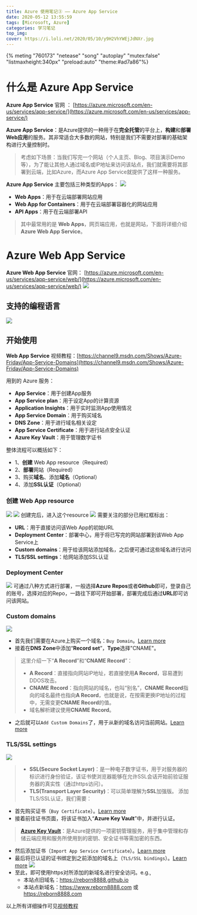 ```yaml
---
title: Azure 使用笔记③ —— Azure App Service
date: 2020-05-12 13:55:59
tags: [Microsoft, Azure]
categories: 学习笔记
top_img:
cover: https://i.loli.net/2020/05/10/y9H2VhYWEjJdNXr.jpg
---
```


{% meting "760173" "netease" "song" "autoplay" "mutex:false" "listmaxheight:340px" "preload:auto" "theme:#ad7a86"%}

# 什么是 Azure App Service
**Azure App Service** 官网 ： [https://azure.microsoft.com/en-us/services/app-service/](https://azure.microsoft.com/en-us/services/app-service/)

**Azure App Service**：是Azure提供的一种用于在**完全托管**的平台上，**构建**和**部署Web应用**的服务。其非常适合大多数的网站，特别是我们不需要对部署的基础架构进行大量控制时。
> 考虑如下场景：当我们写完一个网站（个人主页、Blog、项目演示Demo等），为了能让其他人通过域名或IP地址来访问该站点，我们就需要将其部署到云端，比如Azure，而Azure App Service就提供了这样一种服务。

**Azure App Service** 主要包括三种类型的Apps：
![](https://rebornas.blob.core.windows.net/rebornhome/AzureAppService%2FAzureAppServiceTypes.png)
- **Web Apps**：用于在云端部署网站应用
- **Web App for Containers**：用于在云端部署容器化的网站应用
- **API Apps**：用于在云端部署API
> 其中最常用的是 **Web Apps**，网页端应用，也就是网站，下面将详细介绍 **Azure Web App Service**。


# Azure Web App Service
**Azure Web App Service** 官网： [https://azure.microsoft.com/en-us/services/app-service/web/](https://azure.microsoft.com/en-us/services/app-service/web/)
![](https://rebornas.blob.core.windows.net/rebornhome/AzureAppService%2FAzureWebAppService.png)

## 支持的编程语言
![](https://rebornas.blob.core.windows.net/rebornhome/AzureAppService%2FAzureWebAppStack.png)

## 开始使用
**Web App Service** 视频教程：[https://channel9.msdn.com/Shows/Azure-Friday/App-Service-Domains](https://channel9.msdn.com/Shows/Azure-Friday/App-Service-Domains)

用到的 Azure 服务：
- **App Service**：用于创建App服务
- **App Service plan**：用于设定App的计算资源
- **Application Insights**：用于实时监测App使用情况
- **App Service Domain**：用于购买域名
- **DNS Zone**：用于进行域名相关设定
- **App Service Certificate**：用于进行站点安全认证
- **Azure Key Vault**：用于管理数字证书

整体流程可以概括如下：
- 1、**创建** Web App resource（Required）
- 2、**部署**网站（Required）
- 3、购买**域名**、添加**域名**（Optional）
- 4、添加**SSL认证**（Optional）

### 创建 Web App resource
![](https://rebornas.blob.core.windows.net/rebornhome/AzureAppService%2FAzureWebApp.png)
![](https://rebornas.blob.core.windows.net/rebornhome/AzureAppService%2FAzureWebAppCreate.png)
创建完后，进入这个resource
![](https://rebornas.blob.core.windows.net/rebornhome/AzureAppService%2FAzureWebAppOverview.png)
需要关注的部分已用红框标出：
- **URL**：用于直接访问该Web App的初始URL
- **Deployment Center**：部署中心，用于将已写完的网站部署到该Web App Service上
- **Custom domains**：用于给该网站添加域名，之后便可通过这些域名进行访问
- **TLS/SSL settings**：给网站添加SSL认证

### Deployment Center
![](https://rebornas.blob.core.windows.net/rebornhome/AzureAppService%2FAzureWebAppDeploymentCenter.png)
可通过八种方式进行部署，一般选择**Azure Repos**或者**Github**即可，登录自己的账号，选择对应的Repo，一路往下即可开始部署，部署完成后通过**URL**即可访问该网站。

### Custom domains
![](https://rebornas.blob.core.windows.net/rebornhome/AzureAppService%2FAzureWebAppCustomDomains.png)
- 首先我们需要在Azure上购买一个域名：`Buy Domain`。[Learn more](https://docs.microsoft.com/en-gb/azure/app-service/manage-custom-dns-buy-domain)
- 接着在**DNS Zone**中添加“**Record set**”，**Type**选择"CNAME"。

> 这里介绍一下“**A Record**”和“**CNAME Record**”：
>	- **A Record**：直接指向网站IP地址，若直接使用**A Record**，容易遭到DDOS攻击。
>	- **CNAME Record**：指向网站的域名，也叫“别名”，**CNAME Record**指向的域名最终也指向**A Record**，也就是说，在按需更换IP地址的过程中，无需变更**CNAME Record**的值。
>	- 域名解析建议使用**CNAME Record**。

- 之后就可以`Add Custom Domains`了，用于从新的域名访问当前网站。[Learn more](https://docs.microsoft.com/en-gb/azure/app-service/app-service-web-tutorial-custom-domain)

### TLS/SSL settings
![](https://rebornas.blob.core.windows.net/rebornhome/AzureAppService%2FAzureWebAppSSLCertificate.png)
> - **SSL(Secure Socket Layer)**：是一种电子数字证书，用于对服务器的标识进行身份验证，该证书使浏览器能够在允许SSL会话开始前验证服务器的真实性（通过https访问）。
> - **TLS(Transport Layer Security)**：可以简单理解为**SSL**加强版。
添加TLS/SSL认证，我们需要：
- 首先购买证书（`Buy Certificate`）。[Learn more](https://docs.microsoft.com/en-gb/azure/app-service/configure-ssl-certificate)
- 接着前往证书页面，将该证书加入“**Azure Key Vault**”中，并进行认证。
> [**Azure Key Vault**](https://azure.microsoft.com/en-us/services/key-vault/)：是Azure提供的一项密钥管理服务，用于集中管理和存储云端应用和服务所使用到的密钥、安全证书等需加密的东西。
- 然后添加证书（`Import App Service Certificate`）。[Learn more](https://docs.microsoft.com/en-us/azure/app-service/app-service-web-ssl-cert-load)
- 最后将已认证的证书绑定到之前添加的域名上（`TLS/SSL bindings`）。[Learn more](https://go.microsoft.com/fwlink/?linkid=849480)
![](https://rebornas.blob.core.windows.net/rebornhome/AzureAppService%2FAzureWebAppSSLBinding.png)
- 至此，即可使用https对所添加的新域名进行安全访问。e.g.,
	- 本站点旧域名：https://reborn8888.github.io 
	- 本站点新域名：https://www.reborn8888.com 或 https://reborn8888.com

以上所有详细操作可见[视频教程](https://channel9.msdn.com/Shows/Azure-Friday/App-Service-Domains)